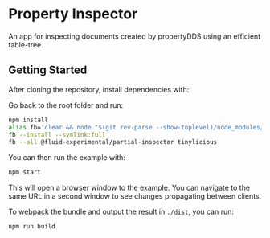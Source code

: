 # Property Inspector
An app for inspecting documents created by propertyDDS using an efficient table-tree.

## Getting Started

After cloning the repository, install dependencies with:

Go back to the root folder and run:
```bash
npm install
alias fb='clear && node "$(git rev-parse --show-toplevel)/node_modules/.bin/fluid-build"'
fb --install --symlink:full
fb --all @fluid-experimental/partial-inspector tinylicious
```

You can then run the example with:

```bash
npm start
```

This will open a browser window to the example.  You can navigate to the same URL in a second window to see changes propagating between clients.

To webpack the bundle and output the result in `./dist`, you can run:

```bash
npm run build
```

